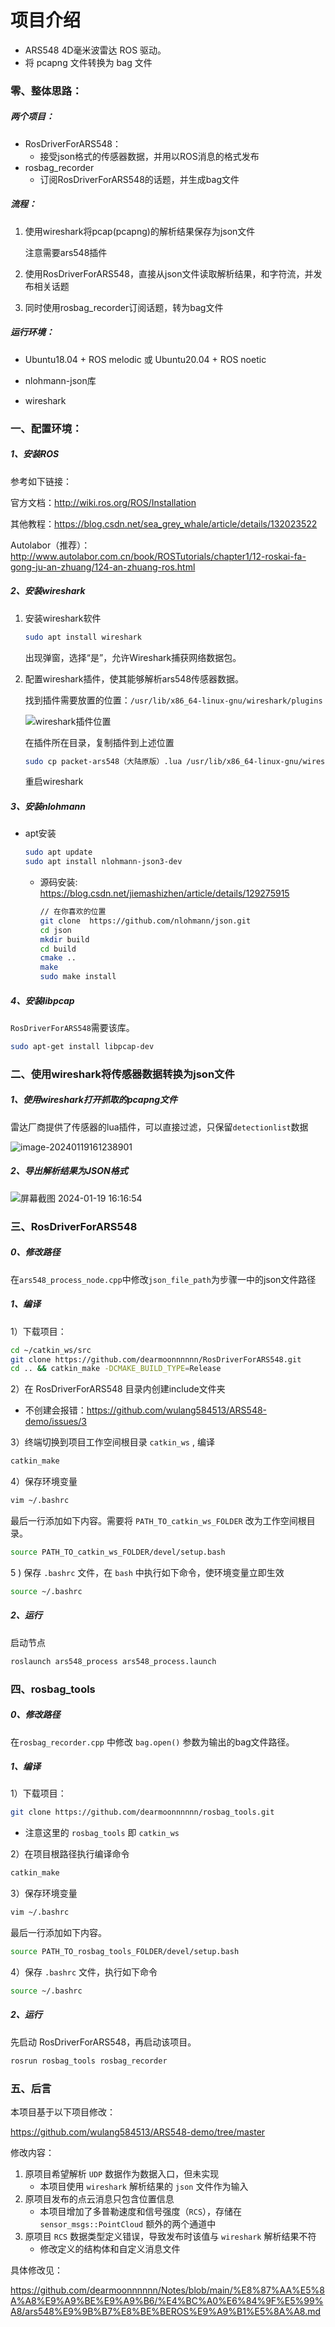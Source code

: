 # 项目介绍

- ARS548 4D毫米波雷达 ROS 驱动。
- 将 pcapng 文件转换为 bag 文件

### 零、整体思路：

##### 两个项目：

- RosDriverForARS548：
  - 接受json格式的传感器数据，并用以ROS消息的格式发布
- rosbag_recorder
  - 订阅RosDriverForARS548的话题，并生成bag文件

##### 流程：

1. 使用wireshark将pcap(pcapng)的解析结果保存为json文件

   注意需要ars548插件

1. 使用RosDriverForARS548，直接从json文件读取解析结果，和字符流，并发布相关话题

1. 同时使用rosbag_recorder订阅话题，转为bag文件

##### 运行环境：

- Ubuntu18.04  + ROS melodic 或 Ubuntu20.04 + ROS noetic

- nlohmann-json库
- wireshark

### 一、配置环境：

##### 1、安装ROS

参考如下链接：

官方文档：http://wiki.ros.org/ROS/Installation

其他教程：https://blog.csdn.net/sea_grey_whale/article/details/132023522

Autolabor（推荐）：http://www.autolabor.com.cn/book/ROSTutorials/chapter1/12-roskai-fa-gong-ju-an-zhuang/124-an-zhuang-ros.html

##### 2、安装wireshark

1. 安装wireshark软件

   ```bash
   sudo apt install wireshark
   ```

   出现弹窗，选择“是”，允许Wireshark捕获网络数据包。

2. 配置wireshark插件，使其能够解析ars548传感器数据。

   找到插件需要放置的位置：`/usr/lib/x86_64-linux-gnu/wireshark/plugins`

   ![wireshark插件位置](https://raw.githubusercontent.com/letMeEmoForAWhile/typoraImage/main/img/wireshark插件位置.png)

   在插件所在目录，复制插件到上述位置

   ```bash
   sudo cp packet-ars548（大陆原版）.lua /usr/lib/x86_64-linux-gnu/wireshark/plugins
   ```

   重启wireshark

##### 3、安装nlohmann

- apt安装

     ```bash
     sudo apt update
     sudo apt install nlohmann-json3-dev
     ```


   - 源码安装: https://blog.csdn.net/jiemashizhen/article/details/129275915

     ```bash
     // 在你喜欢的位置
     git clone  https://github.com/nlohmann/json.git
     cd json
     mkdir build
     cd build
     cmake ..
     make
     sudo make install
     ```

##### 4、安装libpcap

`RosDriverForARS548`需要该库。

```bash
sudo apt-get install libpcap-dev
```

### 二、使用wireshark将传感器数据转换为json文件

##### 1、使用wireshark打开抓取的pcapng文件

雷达厂商提供了传感器的lua插件，可以直接过滤，只保留`detectionlist`数据

![image-20240119161238901](https://raw.githubusercontent.com/letMeEmoForAWhile/typoraImage/main/img/image-20240119161238901.png)

##### 2、导出解析结果为JSON格式

![屏幕截图 2024-01-19 16:16:54](https://raw.githubusercontent.com/letMeEmoForAWhile/typoraImage/main/img/image-2024-01-19-16:16:54.png)

### 三、RosDriverForARS548

##### 0、修改路径

在`ars548_process_node.cpp`中修改`json_file_path`为步骤一中的json文件路径

##### 1、编译

1）下载项目：

```bash
cd ~/catkin_ws/src
git clone https://github.com/dearmoonnnnnn/RosDriverForARS548.git
cd .. && catkin_make -DCMAKE_BUILD_TYPE=Release
```

2）在 RosDriverForARS548 目录内创建include文件夹

- 不创建会报错：https://github.com/wulang584513/ARS548-demo/issues/3

3）终端切换到项目工作空间根目录  `catkin_ws` , 编译

```bash
catkin_make
```

4）保存环境变量

```bash
vim ~/.bashrc
```

最后一行添加如下内容。需要将 `PATH_TO_catkin_ws_FOLDER` 改为工作空间根目录。

```bash
source PATH_TO_catkin_ws_FOLDER/devel/setup.bash
```

5 ) 保存 `.bashrc` 文件，在 `bash` 中执行如下命令，使环境变量立即生效

```bash
source ~/.bashrc
```

##### 2、运行

启动节点

```bash
roslaunch ars548_process ars548_process.launch
```

### 四、rosbag_tools

##### 0、修改路径

在`rosbag_recorder.cpp` 中修改 `bag.open()` 参数为输出的bag文件路径。

##### 1、编译

1）下载项目：

```bash
git clone https://github.com/dearmoonnnnnn/rosbag_tools.git
```

- 注意这里的 `rosbag_tools` 即 `catkin_ws` 

2）在项目根路径执行编译命令

```bash
catkin_make
```

3）保存环境变量

```bash
vim ~/.bashrc
```

最后一行添加如下内容。

```bash
source PATH_TO_rosbag_tools_FOLDER/devel/setup.bash
```

4）保存 `.bashrc` 文件，执行如下命令

```bash
source ~/.bashrc
```

##### 2、运行

先启动 RosDriverForARS548，再启动该项目。

```bash
rosrun rosbag_tools rosbag_recorder 
```

### 五、后言

本项目基于以下项目修改：

https://github.com/wulang584513/ARS548-demo/tree/master

修改内容：

1. 原项目希望解析 `UDP` 数据作为数据入口，但未实现
   - 本项目使用 `wireshark` 解析结果的 `json` 文件作为输入
2. 原项目发布的点云消息只包含位置信息
   - 本项目增加了多普勒速度和信号强度（`RCS`），存储在`sensor_msgs::PointCloud` 额外的两个通道中
3. 原项目 `RCS` 数据类型定义错误，导致发布时该值与 `wireshark` 解析结果不符
   - 修改定义的结构体和自定义消息文件

具体修改见：

https://github.com/dearmoonnnnnn/Notes/blob/main/%E8%87%AA%E5%8A%A8%E9%A9%BE%E9%A9%B6/%E4%BC%A0%E6%84%9F%E5%99%A8/ars548%E9%9B%B7%E8%BE%BEROS%E9%A9%B1%E5%8A%A8.md
